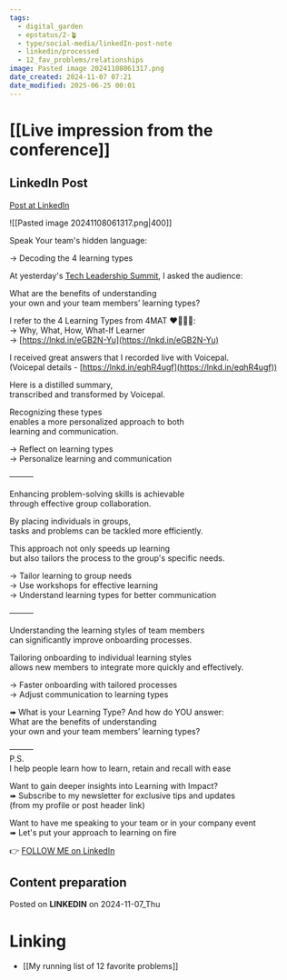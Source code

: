 ```yaml
---
tags:
  - digital_garden
  - epstatus/2-🪴
  - type/social-media/linkedIn-post-note
  - linkedin/processed
  - 12_fav_problems/relationships
image: Pasted image 20241108061317.png
date_created: 2024-11-07 07:21
date_modified: 2025-06-25 00:01
---
```

# [[Live impression from the conference]]

## LinkedIn Post

[Post at LinkedIn](https://www.linkedin.com/posts/sebastiankamilli_speak-your-teams-hidden-language-decoding-activity-7260184247813001217-tBlo?utm_source=share&utm_medium=member_desktop)

![[Pasted image 20241108061317.png|400]]

Speak Your team's hidden language:  
  
→ Decoding the 4 learning types  
  
At yesterday's [Tech Leadership Summit](https://www.linkedin.com/company/tech-leadership-summit/), I asked the audience:  
  
What are the benefits of understanding  
your own and your team members’ learning types?  
  
I refer to the 4 Learning Types from 4MAT ❤️💙💚💛:  
→ Why, What, How, What-If Learner  
→ [https://lnkd.in/eGB2N-Yu](https://lnkd.in/eGB2N-Yu)  
  
I received great answers that I recorded live with Voicepal.  
(Voicepal details - [https://lnkd.in/eqhR4ugf](https://lnkd.in/eqhR4ugf))  
  
Here is a distilled summary,  
transcribed and transformed by Voicepal.  
  
Recognizing these types  
enables a more personalized approach to both  
learning and communication.  
  
→ Reflect on learning types  
→ Personalize learning and communication  
  
———  
  
Enhancing problem-solving skills is achievable  
through effective group collaboration.  
  
By placing individuals in groups,  
tasks and problems can be tackled more efficiently.  
  
This approach not only speeds up learning  
but also tailors the process to the group's specific needs.  
  
→ Tailor learning to group needs  
→ Use workshops for effective learning  
→ Understand learning types for better communication  
  
———  
  
Understanding the learning styles of team members  
can significantly improve onboarding processes.  
  
Tailoring onboarding to individual learning styles  
allows new members to integrate more quickly and effectively.  
  
→ Faster onboarding with tailored processes  
→ Adjust communication to learning types  
  
➠ What is your Learning Type? And how do YOU answer:  
What are the benefits of understanding  
your own and your team members’ learning types?  

———  
P.S.  
I help people learn how to learn, retain and recall with ease  
  
Want to gain deeper insights into Learning with Impact?  
➠ Subscribe to my newsletter for exclusive tips and updates  
(from my profile or post header link)  
  
Want to have me speaking to your team or in your company event  
➠ Let's put your approach to learning on fire

👉 [FOLLOW ME on LinkedIn](https://www.linkedin.com/comm/mynetwork/discovery-see-all?usecase=PEOPLE_FOLLOWS&followMember=sebastiankamilli)

## Content preparation

Posted on **LINKEDIN** on 2024-11-07_Thu

# Linking

+ [[My running list of 12 favorite problems]]